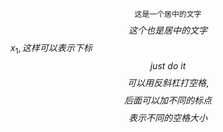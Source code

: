 $$\texttt{这是一个居中的文字}$$
$$这个也是居中的文字$$
$x_1, 这样可以表示下标$
$$just\ do\ it$$
$$可以用反斜杠打空格,$$$$后面可以加不同的标点$$$$表示不同的空格大小$$